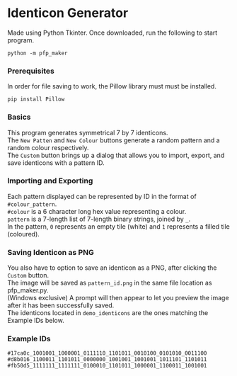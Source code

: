 # Identicon Generator  
Made using Python Tkinter. Once downloaded, run the following to start program.
```
python -m pfp_maker
```

### Prerequisites
In order for file saving to work, the Pillow library must must be installed.
```
pip install Pillow
```

### Basics
This program generates symmetrical 7 by 7 identicons.  
The `New Patten` and `New Colour` buttons generate a random pattern and a random colour respectively.  
The `Custom` button brings up a dialog that allows you to import, export, and save identicons with a pattern ID.  

### Importing and Exporting
Each pattern displayed can be represented by ID in the format of `#colour_pattern`.  
`#colour` is a 6 character long hex value representing a colour.  
`pattern` is a 7-length list of 7-length binary strings, joined by `_`.  
In the pattern, `0` represents an empty tile (white) and `1` represents a filled tile (coloured).  

### Saving Identicon as PNG
You also have to option to save an identicon as a PNG, after clicking the `Custom` button.  
The image will be saved as `pattern_id.png` in the same file location as pfp_maker.py.  
(Windows exclusive) A prompt will then appear to let you preview the image after it has been successfully saved.  
The identicons located in `demo_identicons` are the ones matching the Example IDs below.  

### Example IDs
`#17ca0c_1001001_1000001_0111110_1101011_0010100_0101010_0011100`
`#d8b016_1100011_1101011_0000000_1001001_1001001_1011101_1101011`
`#fb50d5_1111111_1111111_0100010_1101011_1000001_1100011_1001001`
